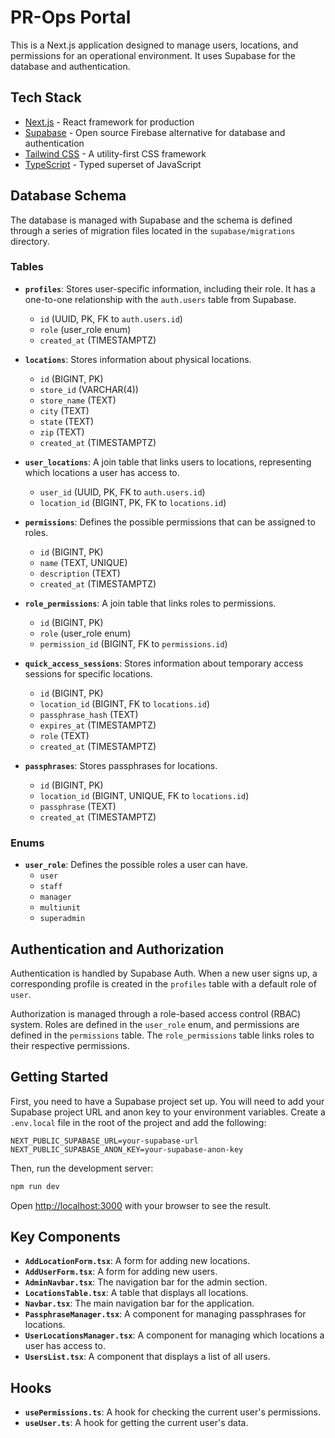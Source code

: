 # PR-Ops Portal

This is a Next.js application designed to manage users, locations, and permissions for an operational environment. It uses Supabase for the database and authentication.

## Tech Stack

- [Next.js](https://nextjs.org/) - React framework for production
- [Supabase](https://supabase.io/) - Open source Firebase alternative for database and authentication
- [Tailwind CSS](https://tailwindcss.com/) - A utility-first CSS framework
- [TypeScript](https://www.typescriptlang.org/) - Typed superset of JavaScript

## Database Schema

The database is managed with Supabase and the schema is defined through a series of migration files located in the `supabase/migrations` directory.

### Tables

- **`profiles`**: Stores user-specific information, including their role. It has a one-to-one relationship with the `auth.users` table from Supabase.
  - `id` (UUID, PK, FK to `auth.users.id`)
  - `role` (user_role enum)
  - `created_at` (TIMESTAMPTZ)

- **`locations`**: Stores information about physical locations.
  - `id` (BIGINT, PK)
  - `store_id` (VARCHAR(4))
  - `store_name` (TEXT)
  - `city` (TEXT)
  - `state` (TEXT)
  - `zip` (TEXT)
  - `created_at` (TIMESTAMPTZ)

- **`user_locations`**: A join table that links users to locations, representing which locations a user has access to.
  - `user_id` (UUID, PK, FK to `auth.users.id`)
  - `location_id` (BIGINT, PK, FK to `locations.id`)

- **`permissions`**: Defines the possible permissions that can be assigned to roles.
  - `id` (BIGINT, PK)
  - `name` (TEXT, UNIQUE)
  - `description` (TEXT)
  - `created_at` (TIMESTAMPTZ)

- **`role_permissions`**: A join table that links roles to permissions.
  - `id` (BIGINT, PK)
  - `role` (user_role enum)
  - `permission_id` (BIGINT, FK to `permissions.id`)

- **`quick_access_sessions`**: Stores information about temporary access sessions for specific locations.
  - `id` (BIGINT, PK)
  - `location_id` (BIGINT, FK to `locations.id`)
  - `passphrase_hash` (TEXT)
  - `expires_at` (TIMESTAMPTZ)
  - `role` (TEXT)
  - `created_at` (TIMESTAMPTZ)

- **`passphrases`**: Stores passphrases for locations.
  - `id` (BIGINT, PK)
  - `location_id` (BIGINT, UNIQUE, FK to `locations.id`)
  - `passphrase` (TEXT)
  - `created_at` (TIMESTAMPTZ)

### Enums

- **`user_role`**: Defines the possible roles a user can have.
  - `user`
  - `staff`
  - `manager`
  - `multiunit`
  - `superadmin`

## Authentication and Authorization

Authentication is handled by Supabase Auth. When a new user signs up, a corresponding profile is created in the `profiles` table with a default role of `user`.

Authorization is managed through a role-based access control (RBAC) system. Roles are defined in the `user_role` enum, and permissions are defined in the `permissions` table. The `role_permissions` table links roles to their respective permissions.

## Getting Started

First, you need to have a Supabase project set up. You will need to add your Supabase project URL and anon key to your environment variables. Create a `.env.local` file in the root of the project and add the following:

```
NEXT_PUBLIC_SUPABASE_URL=your-supabase-url
NEXT_PUBLIC_SUPABASE_ANON_KEY=your-supabase-anon-key
```

Then, run the development server:

```bash
npm run dev
```

Open [http://localhost:3000](http://localhost:3000) with your browser to see the result.

## Key Components

- **`AddLocationForm.tsx`**: A form for adding new locations.
- **`AddUserForm.tsx`**: A form for adding new users.
- **`AdminNavbar.tsx`**: The navigation bar for the admin section.
- **`LocationsTable.tsx`**: A table that displays all locations.
- **`Navbar.tsx`**: The main navigation bar for the application.
- **`PassphraseManager.tsx`**: A component for managing passphrases for locations.
- **`UserLocationsManager.tsx`**: A component for managing which locations a user has access to.
- **`UsersList.tsx`**: A component that displays a list of all users.

## Hooks

- **`usePermissions.ts`**: A hook for checking the current user's permissions.
- **`useUser.ts`**: A hook for getting the current user's data.
